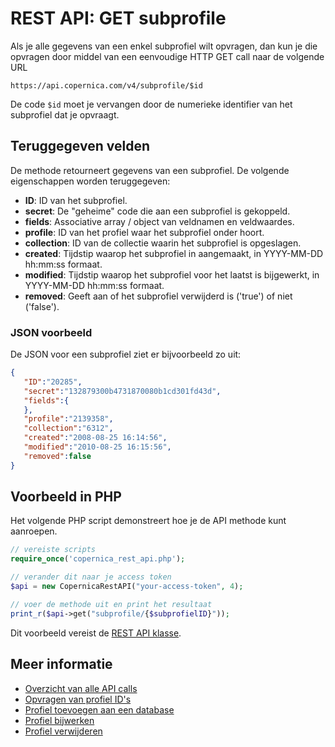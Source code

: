 # REST API: GET subprofile

Als je alle gegevens van een enkel subprofiel wilt opvragen, dan kun je die
opvragen door middel van een eenvoudige HTTP GET call naar de volgende URL

`https://api.copernica.com/v4/subprofile/$id`

De code `$id` moet je vervangen door de numerieke identifier van het subprofiel
dat je opvraagt.

## Teruggegeven velden

De methode retourneert gegevens van een subprofiel. De volgende eigenschappen 
worden teruggegeven:

* **ID**: ID van het subprofiel.
* **secret**: De "geheime" code die aan een subprofiel is gekoppeld.
* **fields**: Associative array / object van veldnamen en veldwaardes.
* **profile**: ID van het profiel waar het subprofiel onder hoort.
* **collection**: ID van de collectie waarin het subprofiel is opgeslagen.
* **created**: Tijdstip waarop het subprofiel in aangemaakt, in YYYY-MM-DD hh:mm:ss formaat.
* **modified**: Tijdstip waarop het subprofiel voor het laatst is bijgewerkt, in YYYY-MM-DD hh:mm:ss formaat.
* **removed**: Geeft aan of het subprofiel verwijderd is ('true') of niet ('false').

### JSON voorbeeld

De JSON voor een subprofiel ziet er bijvoorbeeld zo uit:

```json
{  
   "ID":"20285",
   "secret":"132879300b4731870080b1cd301fd43d",
   "fields":{  
   },
   "profile":"2139358",
   "collection":"6312",
   "created":"2008-08-25 16:14:56",
   "modified":"2010-08-25 16:15:56",
   "removed":false
}
```

## Voorbeeld in PHP

Het volgende PHP script demonstreert hoe je de API methode kunt aanroepen.

```php
// vereiste scripts
require_once('copernica_rest_api.php');

// verander dit naar je access token
$api = new CopernicaRestAPI("your-access-token", 4);

// voer de methode uit en print het resultaat
print_r($api->get("subprofile/{$subprofielID}"));
```

Dit voorbeeld vereist de [REST API klasse](rest-php).
    
## Meer informatie

* [Overzicht van alle API calls](rest-api)
* [Opvragen van profiel ID's](rest-get-database-subprofileids)
* [Profiel toevoegen aan een database](rest-post-profile-subprofiles)
* [Profiel bijwerken](rest-put-subprofile-fields)
* [Profiel verwijderen](rest-delete-subprofile)
